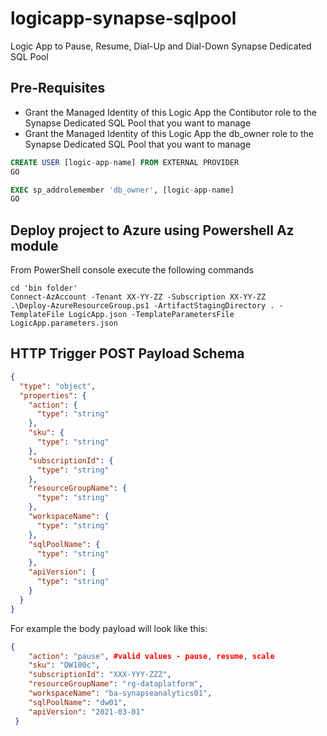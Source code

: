# logicapp-synapse-sqlpool
Logic App to Pause, Resume, Dial-Up and Dial-Down Synapse Dedicated SQL Pool

## Pre-Requisites
 - Grant the Managed Identity of this Logic App the Contibutor role to the Synapse Dedicated SQL Pool that you want to manage
 - Grant the Managed Identity of this Logic App the db_owner role to the Synapse Dedicated SQL Pool that you want to manage
```sql
CREATE USER [logic-app-name] FROM EXTERNAL PROVIDER
GO

EXEC sp_addrolemember 'db_owner', [logic-app-name]
GO
```
## Deploy project to Azure using Powershell Az module
From PowerShell console execute the following commands
```console
cd 'bin folder'
Connect-AzAccount -Tenant XX-YY-ZZ -Subscription XX-YY-ZZ
.\Deploy-AzureResourceGroup.ps1 -ArtifactStagingDirectory . -TemplateFile LogicApp.json -TemplateParametersFile LogicApp.parameters.json
```

## HTTP Trigger POST Payload Schema

```json
{
  "type": "object",
  "properties": {
    "action": {
      "type": "string"
    },
    "sku": {
      "type": "string"
    },
    "subscriptionId": {
      "type": "string"
    },
    "resourceGroupName": {
      "type": "string"
    },
    "workspaceName": {
      "type": "string"
    },
    "sqlPoolName": {
      "type": "string"
    },
    "apiVersion": {
      "type": "string"
    }
  }
}
```

For example the body payload will look like this:
```json
{
    "action": "pause", #valid values - pause, resume, scale
    "sku": "DW100c",
    "subscriptionId": "XXX-YYY-ZZZ",
    "resourceGroupName": "rg-dataplatform",
    "workspaceName": "ba-synapseanalytics01",
    "sqlPoolName": "dw01",
    "apiVersion": "2021-03-01"
 }
```
